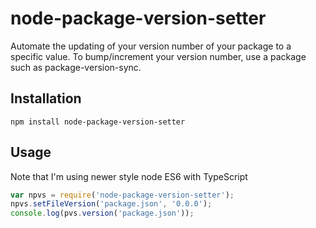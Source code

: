 ﻿# node-package-version-setter

Automate the updating of your version number of your package to a specific value.
To bump/increment your version number, use a package such as package-version-sync.

## Installation

`npm install node-package-version-setter`

## Usage

Note that I'm using newer style node ES6 with TypeScript

```js
var npvs = require('node-package-version-setter');
npvs.setFileVersion('package.json', '0.0.0');
console.log(pvs.version('package.json'));
```